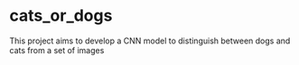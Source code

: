 # cats_or_dogs
This project aims to develop a CNN model to distinguish between dogs and cats from a set of images
